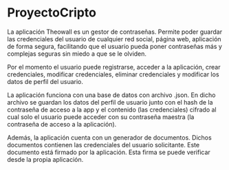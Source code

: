 # ProyectoCripto


La aplicación Theowall es un gestor de contraseñas. Permite poder guardar las credenciales del usuario de cualquier red social, página web, aplicación de forma segura, facilitando que el usuario pueda poner contraseñas más y complejas seguras sin miedo a que se le olviden.

Por el momento el usuario puede registrarse, acceder a la aplicación, crear credenciales, modificar credenciales, eliminar credenciales y modificar los datos de perfil del usuario.

La aplicación funciona con una base de datos con archivo .json. En dicho archivo se guardan los datos del perfil de usuario junto con el hash de la contraseña de acceso a la app y el contenido (las credenciales) cifrado al cual solo el usuario puede acceder con su contraseña maestra (la contraseña de acceso a la aplicación).

Además, la aplicación cuenta con un generador de documentos. Dichos documentos contienen las credenciales del usuario solicitante. Este documento está firmado por la aplicación. Esta firma se puede verificar desde la propia aplicación.
